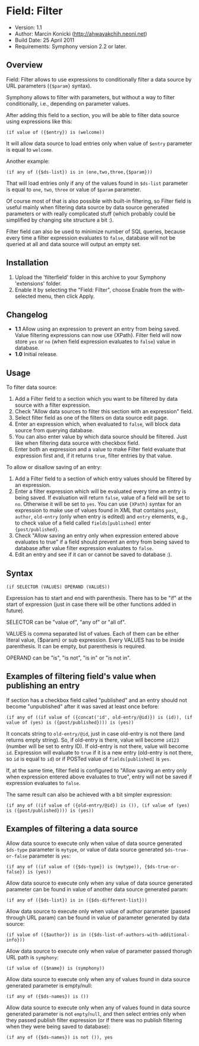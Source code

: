 # Field: Filter

- Version: 1.1
- Author: Marcin Konicki (http://ahwayakchih.neoni.net)
- Build Date: 25 April 2011
- Requirements: Symphony version 2.2 or later.


## Overview

Field: Filter allows to use expressions to conditionally filter a data source by URL parameters (`{$param}` syntax).

Symphony allows to filter with parameters, but without a way to filter conditionally, i.e., depending on parameter values.

After adding this field to a section, you will be able to filter data source using expressions like this:

	(if value of ({$entry}) is (welcome))

It will allow data source to load entries only when value of `$entry` parameter is equal to `welcome`.

Another example:

	(if any of ({$ds-list}) is in (one,two,three,{$param}))

That will load entries only if any of the values found in `$ds-list` parameter is equal to `one`, `two`, `three` or value of `$param` parameter.

Of course most of that is also possible with built-in filtering, so Filter field is useful mainly when filtering data source by data source generated parameters or with really complicated stuff (which probably could be simplified by changing site structure a bit :).

Filter field can also be used to minimize number of SQL queries, because every time a filter expression evaluates to `false`, database will not be queried at all and data source will output an empty set.


## Installation

1. Upload the 'filterfield' folder in this archive to your Symphony 'extensions' folder.
2. Enable it by selecting the "Field: Filter", choose Enable from the with-selected menu, then click Apply.


## Changelog

- **1.1** Allow using an expression to prevent an entry from being saved. Value filtering expressions can now use {XPath}. Filter field will now store `yes` or `no` (when field expression evaluates to `false`) value in database.
- **1.0** Initial release.


## Usage

To filter data source:

1. Add a Filter field to a section which you want to be filtered by data source with a filter expression.
2. Check "Allow data sources to filter this section with an expression" field.
3. Select filter field as one of the filters on data source edit page.
4. Enter an expression which, when evaluated to `false`, will block data source from querying database.
5. You can also enter value by which data source should be filtered. Just like when filtering data source with checkbox field.
6. Enter both an expression and a value to make Filter field evaluate that expression first and, if it returns `true`, filter entries by that value.

To allow or disallow saving of an entry:

1. Add a Filter field to a section of which entry values should be filtered by an expression.
2. Enter a filter expression which will be evaluated every time an entry is being saved. If evaluation will return `false`, value of a field will be set to `no`. Otherwise it will be set to `yes`. You can use `{XPath}` syntax for an expression to make use of values found in XML that contains `post`, `author`, `old-entry` (only when entry is edited) and `entry` elements, e.g., to check value of a field called `fields[published]` enter `{post/published}`.
3. Check "Allow saving an entry only when expression entered above evaluates to true" if a field should prevent an entry from being saved to database after value filter expression evaluates to `false`.
4. Edit an entry and see if it can or cannot be saved to database :).


## Syntax

	(if SELECTOR (VALUES) OPERAND (VALUES)) 

Expression has to start and end with parenthesis.
There has to be "if" at the start of expression (just in case there will be other functions added in future).

SELECTOR can be "value of", "any of" or "all of".

VALUES is comma separated list of values. Each of them can be either literal value, {$param} or sub expression. Every VALUES has to be inside parenthesis. It can be empty, but parenthesis is required.

OPERAND can be "is", "is not", "is in" or "is not in".


## Examples of filtering field's value when publishing an entry

If section has a checkbox field called "published" and an entry should not become "unpublished" after it was saved at least once before:

	(if any of ((if value of ({concat('id', old-entry/@id)}) is (id)), (if value of (yes) is ({post/published}))) is (yes))

It concats string to `old-entry/@id`, just in case old-entry is not there (and returns empty string). So, if old-entry is there, value will become `id123` (number will be set to entry ID). If old-entry is not there, value will become `id`.
Expression will evaluate to `true` if it is a new entry (old-entry is not there, so `id` is equal to `id`) or if POSTed value of `fields[published]` is `yes`.

If, at the same time, filter field is configured to "Allow saving an entry only when expression entered above evaluates to true", entry will not be saved if expression evaluates to `false`.

The same result can also be achieved with a bit simpler expression:

	(if any of ((if value of ({old-entry/@id}) is ()), (if value of (yes) is ({post/published}))) is (yes))


## Examples of filtering a data source

Allow data source to execute only when value of data source generated `$ds-type` parameter is `mytype`, or value of data source generated `$ds-true-or-false` parameter is `yes`:

	(if any of ((if value of ({$ds-type}) is (mytype)), {$ds-true-or-false}) is (yes))

Allow data source to execute only when any value of data source generated parameter can be found in value of another data source generated param:

	(if any of ({$ds-list}) is in ({$ds-different-list}))

Allow data source to execute only when value of author parameter (passed through URL param) can be found in value of parameter generated by data source:

	(if value of ({$author}) is in ({$ds-list-of-authors-with-additional-info}))

Allow data source to execute only when value of parameter passed thorugh URL path is `symphony`:

	(if value of ({$name}) is (symphony))

Allow data source to execute only when any of values found in data source generated parameter is empty/null:

    (if any of ({$ds-names}) is ())

Allow data source to execute only when any of values found in data source generated parameter is not `empty`/`null`, and then select entries only when they passed publish filter expression (or if there was no publish filtering when they were being saved to database):

    (if any of ({$ds-names}) is not ()), yes

